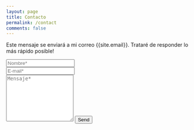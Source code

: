 ```yaml
---
layout: page
title: Contacto
permalink: /contact
comments: false
---
```


<form action="https://formspree.io/meqrezvo" method="POST">    
<p class="mb-4">Este mensaje se enviará a mi correo {{site.email}}. Trataré de responder lo más rápido posible!</p>
<div class="form-group row">
<div class="col-md-6">
<input class="form-control" type="text" name="name" placeholder="Nombre*" required>
</div>
<div class="col-md-6">
<input class="form-control" type="email" name="_replyto" placeholder="E-mail* " required>
</div>
</div>
<textarea rows="8" class="form-control mb-3" name="message" placeholder="Mensaje*" required></textarea>    
<input class="btn btn-dark" type="submit" value="Send">
</form>